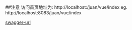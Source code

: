 ##注意
访问首页地址为: http://localhost:<port>/juan/vue/index
eg. http://localhost:8083/juan/vue/index

[swagger-url](https://127.0.0.1:8080/juan/swagger-ui.html#/)